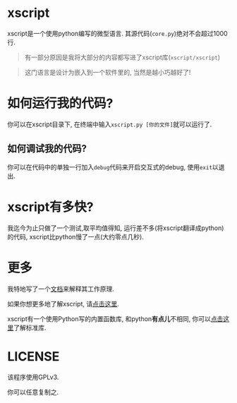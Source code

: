 # xscript
xscript是一个使用python编写的微型语言. 其源代码(`core.py`)绝对不会超过1000行.

> 有一部分原因是我将大部分的内容都写进了xscript库(`xscript/xscript`)

> 这门语言是设计为嵌入到一个软件里的, 当然是越小巧越好了!

# 如何运行我的代码?
你可以在xscript目录下, 在终端中输入`xscript.py [你的文件]`就可以运行了.

## 如何调试我的代码?
你可以在代码中的单独一行加入`debug`代码来开启交互式的debug, 使用`exit`以退出.

# xscript有多快?
我迄今为止只做了一个测试,取平均值得知, 运行差不多(将xscript翻译成python)的代码,
xscript比python慢了一点(大约零点几秒).

# 更多
我特地写了一个[文档](howto.md)来解释其工作原理.

如果你想更多地了解xscript, 请[点击这里](./learn.md).

xscript有一个使用Python写的内置函数库, 和python**有点儿**不相同, 你可以[点击这里](lib/index.md)了解标准库.

# LICENSE
该程序使用GPLv3.

你可以任意复制之.
